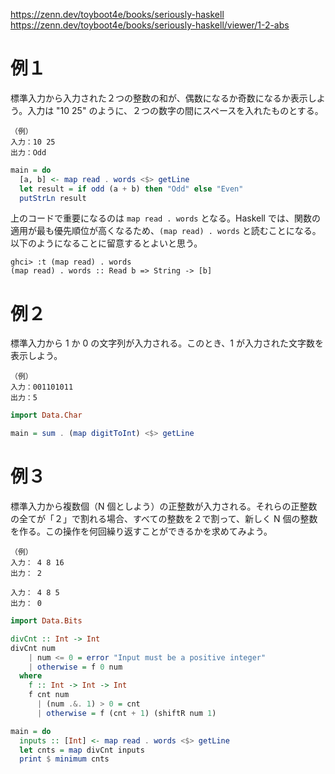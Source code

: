 https://zenn.dev/toyboot4e/books/seriously-haskell
https://zenn.dev/toyboot4e/books/seriously-haskell/viewer/1-2-abs

# 例１
標準入力から入力された２つの整数の和が、偶数になるか奇数になるか表示しよう。入力は "10 25" のように、２つの数字の間にスペースを入れたものとする。

```
（例）
入力：10 25
出力：Odd
```

```Haskell
main = do
  [a, b] <- map read . words <$> getLine
  let result = if odd (a + b) then "Odd" else "Even"
  putStrLn result
```

上のコードで重要になるのは `map read . words` となる。Haskell では、関数の適用が最も優先順位が高くなるため、`(map read) . words` と読むことになる。<br>
以下のようになることに留意するとよいと思う。

```
ghci> :t (map read) . words
(map read) . words :: Read b => String -> [b]
```

# 例２
標準入力から 1 か 0 の文字列が入力される。このとき、1 が入力された文字数を表示しよう。

```
（例）
入力：001101011
出力：5
```

```Haskell
import Data.Char

main = sum . (map digitToInt) <$> getLine
```

# 例３
標準入力から複数個（N 個としよう）の正整数が入力される。それらの正整数の全てが「２」で割れる場合、すべての整数を２で割って、新しく N 個の整数を作る。この操作を何回繰り返すことができるかを求めてみよう。

```
（例）
入力： 4 8 16
出力： 2

入力： 4 8 5
出力： 0
```

```Haskell
import Data.Bits

divCnt :: Int -> Int
divCnt num
    | num <= 0 = error "Input must be a positive integer"
    | otherwise = f 0 num
  where
    f :: Int -> Int -> Int
    f cnt num
      | (num .&. 1) > 0 = cnt
      | otherwise = f (cnt + 1) (shiftR num 1)

main = do
  inputs :: [Int] <- map read . words <$> getLine
  let cnts = map divCnt inputs
  print $ minimum cnts

```
